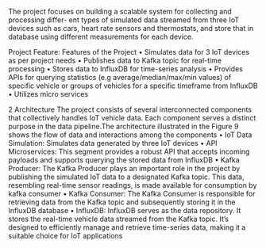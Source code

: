 The project focuses on building a scalable system for collecting and processing differ-
ent types of simulated data streamed from three IoT devices such as cars, heart rate
sensors and thermostats, and store that in database using different measurements
for each device.

Project Feature:
Features of the Project
• Simulates data for 3 IoT devices as per project needs
• Publishes data to Kafka topic for real-time processing
• Stores data to InfluxDB for time-series analysis
• Provides APIs for querying statistics (e.g average/median/max/min values)
of specific vehicle or groups of vehicles for a specific timeframe from InfluxDB
• Utilizes micro services

2 Architecture
The project consists of several interconnected components that collectively handles
IoT vehicle data. Each component serves a distinct purpose in the data pipeline.The
architecture illustrated in the Figure 9 shows the flow of data and interactions among
the components
• IoT Data Simulation: Simulates data generated by three IoT devices
• API Microservices: This segment provides a robust API that accepts incoming
payloads and supports querying the stored data from InfluxDB
• Kafka Producer: The Kafka Producer plays an important role in the project
by publishing the simulated IoT data to a designated Kafka topic. This data,
resembling real-time sensor readings, is made available for consumption by
kafka consumer
• Kafka Consumer: The Kafka Consumer is responsible for retrieving data from
the Kafka topic and subsequently storing it in the InfluxDB database
• InfluxDB: InfluxDB serves as the data repository. It stores the real-time vehicle
data streamed from the Kafka topic. It’s designed to efficiently manage and
retrieve time-series data, making it a suitable choice for IoT applications